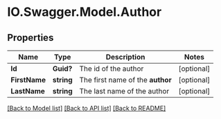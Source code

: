 # IO.Swagger.Model.Author
## Properties

Name | Type | Description | Notes
------------ | ------------- | ------------- | -------------
**Id** | **Guid?** | The id of the author | [optional] 
**FirstName** | **string** | The first name of the    **author** | [optional] 
**LastName** | **string** | The last name of the author | [optional] 

[[Back to Model list]](../README.md#documentation-for-models) [[Back to API list]](../README.md#documentation-for-api-endpoints) [[Back to README]](../README.md)

